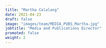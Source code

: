 ```yaml
---
title: "Martha Calalang"
date: 2021-04-23
draft: false
image: "images/team/MEDIA_PUBS_Martha.jpg"
jobtitle: "Media and Publications Director"
promoted: false
weight: 2
---
```

